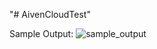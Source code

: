 "# AivenCloudTest" 

Sample Output:
![sample_output](https://user-images.githubusercontent.com/9458979/112328708-b32a1100-8d0a-11eb-923b-682676259e93.JPG)
